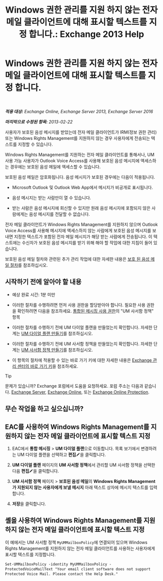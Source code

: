 ﻿---
title: 'Windows 권한 관리를 지원 하지 않는 전자 메일 클라이언트에 대해 표시할 텍스트를 지정 합니다.: Exchange 2013 Help'
TOCTitle: Windows 권한 관리를 지원 하지 않는 전자 메일 클라이언트에 대해 표시할 텍스트를 지정 합니다.
ms:assetid: a9b2238a-b534-469c-a0c3-2768bc3d005b
ms:mtpsurl: https://technet.microsoft.com/ko-kr/library/Ee423552(v=EXCHG.150)
ms:contentKeyID: 52058023
ms.date: 05/22/2018
mtps_version: v=EXCHG.150
ms.translationtype: MT
---

# Windows 권한 관리를 지원 하지 않는 전자 메일 클라이언트에 대해 표시할 텍스트를 지정 합니다.

 

_**적용 대상:** Exchange Online, Exchange Server 2013, Exchange Server 2016_

_**마지막으로 수정된 항목:** 2013-02-22_

사용자가 보호된 음성 메시지를 받았는데 전자 메일 클라이언트가 IRM(정보 권한 관리) 또는 Windows Rights Management를 지원하지 않는 경우 사용자에게 전송되는 텍스트를 지정할 수 있습니다.

Windows Rights Management를 지원하는 전자 메일 클라이언트를 통해서나, UM 사용 가능 사용자가 Outlook Voice Access를 사용해 보호된 음성 메시지에 액세스하는 경우에는 보호된 음성 메일에 액세스할 수 있습니다.

보호된 음성 메일은 암호화됩니다. 음성 메시지가 보호된 경우에는 다음이 적용됩니다.

  - Microsoft Outlook 및 Outlook Web App에서 메시지가 비공개로 표시됩니다.

  - 음성 메시지는 받는 사람만이 열 수 있습니다.

  - 받는 사람은 음성 메시지에 회신할 수 있지만 원래 음성 메시지에 포함되지 않은 사람에게는 음성 메시지를 전달할 수 없습니다.

전자 메일 클라이언트가 Windows Rights Management를 지원하지 않으며 Outlook Voice Access를 사용해 메시지에 액세스하지 않는 사람에게 보호된 음성 메시지를 보내면 지정한 텍스트가 포함된 전자 메일 메시지가 해당 받는 사람에게 전송됩니다. 이 텍스트에는 수신자가 보호된 음성 메시지를 받기 위해 해야 할 작업에 대한 지침이 들어 있습니다.

보호된 음성 메일 절차와 관련된 추가 관리 작업에 대한 자세한 내용은 [보호 된 음성 메일 절차](protected-voice-mail-procedures-exchange-2013-help.md)를 참조하십시오.

## 시작하기 전에 알아야 할 내용

  - 예상 완료 시간: 1분 미만

  - 이러한 절차를 수행하려면 먼저 사용 권한을 할당받아야 합니다. 필요한 사용 권한을 확인하려면 다음을 참조하세요. [통합된 메시징 사용 권한](unified-messaging-permissions-exchange-2013-help.md)의 "UM 사서함 정책" 항목

  - 이러한 절차를 수행하기 전에 UM 다이얼 플랜을 만들었는지 확인합니다. 자세한 단계는 [UM 다이얼 플랜 만들기](create-a-um-dial-plan-exchange-2013-help.md)를 참조하십시오.

  - 이러한 절차를 수행하기 전에 UM 사서함 정책을 만들었는지 확인합니다. 자세한 단계는 [UM 사서함 정책 만들기](create-a-um-mailbox-policy-exchange-2013-help.md)를 참조하십시오.

  - 이 항목의 절차에 적용할 수 있는 바로 가기 키에 대한 자세한 내용은 [Exchange 관리 센터의 바로 가기 키](keyboard-shortcuts-in-the-exchange-admin-center-exchange-online-protection-help.md)을 참조하세요.


> [!TIP]
> 문제가 있습니까? Exchange 포럼에서 도움을 요청하세요. 포럼 주소는 다음과 같습니다. <A href="https://go.microsoft.com/fwlink/p/?linkid=60612">Exchange Server</A>, <A href="https://go.microsoft.com/fwlink/p/?linkid=267542">Exchange Online</A>, 또는 <A href="https://go.microsoft.com/fwlink/p/?linkid=285351">Exchange Online Protection</A>.



## 무슨 작업을 하고 싶으십니까?

## EAC를 사용하여 Windows Rights Management를 지원하지 않는 전자 메일 클라이언트에 표시할 텍스트 지정

1.  EAC에서 **통합 메시징** \> **UM 다이얼 플랜**으로 이동합니다. 목록 보기에서 변경하려는 UM 다이얼 플랜을 선택하고 **편집**![편집 아이콘](images/JJ218640.6f53ccb2-1f13-4c02-bea0-30690e6ea71d(EXCHG.150).gif "편집 아이콘")을 클릭합니다.

2.  **UM 다이얼 플랜** 페이지의 **UM 사서함 정책**에서 관리할 UM 사서함 정책을 선택한 다음 **편집**![편집 아이콘](images/JJ218640.6f53ccb2-1f13-4c02-bea0-30690e6ea71d(EXCHG.150).gif "편집 아이콘")을 클릭합니다.

3.  **UM 사서함 정책** 페이지 \> **보호된 음성 메일**의 **Windows Rights Management가 지원되지 않는 사용자에게 보낼 메시지** 아래 텍스트 상자에 메시지 텍스트를 입력합니다.

4.  **저장**을 클릭합니다.

## 셸을 사용하여 Windows Rights Management를 지원하지 않는 전자 메일 클라이언트에 표시할 텍스트 지정

이 예에서는 UM 사서함 정책 `MyUMMailboxPolicy`에 연결되어 있으며 Windows Rights Management를 지원하지 않는 전자 메일 클라이언트를 사용하는 사용자에게 표시할 텍스트를 지정합니다.

    Set-UMMailboxPolicy -identity MyUMMailboxPolicy -ProtectedVoiceMailText "Your email client software does not support Protected Voice Mail. Please contact the Help Desk."

